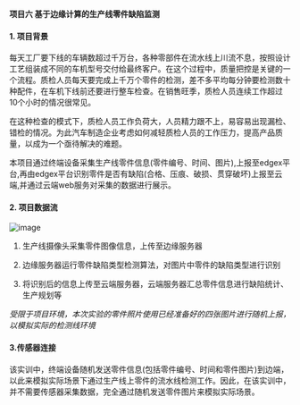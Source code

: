 **项目六 基于边缘计算的生产线零件缺陷监测**

#### 1. 项目背景

​		每天工厂要下线的车辆数超过千万台，各种零部件在流水线上川流不息，按照设计工艺组装成不同的车机型号交付给最终客户。在这个过程中，质量把控是关键的一个流程。质检人员每天要完成上千万个零件的检测，差不多平均每分钟要检测数十种配件，在车机下线前还要进行整车检查。在销售旺季，质检人员连续工作超过10个小时的情况很常见。

​		在这种检查的模式下，质检人员工作负荷大，人员精力跟不上，易容易出现漏检、错检的情况。为此汽车制造企业考虑如何减轻质检人员的工作压力，提高产品质量，以成为一个亟待解决的难题。

​		本项目通过终端设备采集生产线零件信息(零件编号、时间、图片),上报至edgex平台,再由edgex平台识别零件是否有缺陷(合格、压痕、破损、贯穿破坏)上报至云端,并通过云端web服务对采集的数据进行展示。

#### 2. 项目数据流
![image](https://github.com/studyForCode/edgeComputer/assets/135931802/e84bddca-fc8e-437e-837d-d8ec789913e9)

1. 生产线摄像头采集零件图像信息，上传至边缘服务器

2.  边缘服务器运行零件缺陷类型检测算法，对图片中零件的缺陷类型进行识别

3. 将识别后的信息上传至云端服务器，云端服务器汇总零件信息进行缺陷统计、生产规划等

​		*受限于项目环境，本次实验的零件照片使用已经准备好的四张图片进行随机上报，以模拟实际的检测线环境*

#### 3.传感器连接

​		该实训中，终端设备随机发送零件信息(包括零件编号、时间和零件图片)到边端，以此来模拟实际场景下通过生产线上零件的流水线检测工作。因此，在该实训中，并不需要传感器采集数据，完全通过随机发送零件图片来模拟实际场景。

